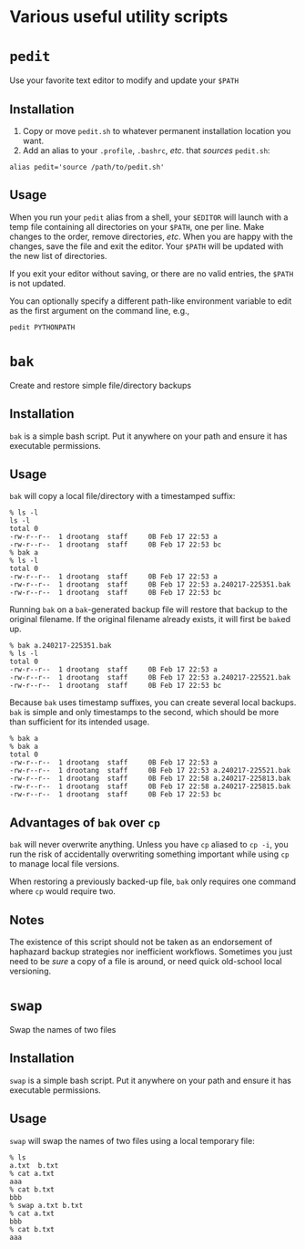 # Various useful utility scripts

# `pedit`
Use your favorite text editor to modify and update your `$PATH`

## Installation

1. Copy or move `pedit.sh` to whatever permanent installation location you want.
2. Add an alias to your `.profile`, `.bashrc`, *etc*. that *sources* `pedit.sh`:

```
alias pedit='source /path/to/pedit.sh'
```

## Usage

When you run your `pedit` alias from a shell, your `$EDITOR` will launch with a
temp file containing all directories on your `$PATH`, one per line. Make changes to the
order, remove directories, *etc*. When you are happy with the changes, save the
file and exit the editor. Your `$PATH` will be updated with the new list of
directories.

If you exit your editor without saving, or there are no valid entries, the
`$PATH` is not updated.

You can optionally specify a different path-like environment variable to edit as the
first argument on the command line, e.g.,

    pedit PYTHONPATH


# `bak`

Create and restore simple file/directory backups

## Installation

`bak` is a simple bash script. Put it anywhere on your path and ensure it has executable permissions.

## Usage

`bak` will copy a local file/directory with a timestamped suffix:

    % ls -l
    ls -l
    total 0
    -rw-r--r--  1 drootang  staff     0B Feb 17 22:53 a
    -rw-r--r--  1 drootang  staff     0B Feb 17 22:53 bc
    % bak a
    % ls -l
    total 0
    -rw-r--r--  1 drootang  staff     0B Feb 17 22:53 a
    -rw-r--r--  1 drootang  staff     0B Feb 17 22:53 a.240217-225351.bak
    -rw-r--r--  1 drootang  staff     0B Feb 17 22:53 bc

Running `bak` on a `bak`-generated backup file will restore that backup to the original filename. If the original filename already exists, it will first be `bak`ed up.

    % bak a.240217-225351.bak
    % ls -l
    total 0
    -rw-r--r--  1 drootang  staff     0B Feb 17 22:53 a
    -rw-r--r--  1 drootang  staff     0B Feb 17 22:53 a.240217-225521.bak
    -rw-r--r--  1 drootang  staff     0B Feb 17 22:53 bc

Because `bak` uses timestamp suffixes, you can create several local backups. `bak` is simple and only timestamps to the second, which should be more than sufficient for its intended usage.

    % bak a
    % bak a
    total 0
    -rw-r--r--  1 drootang  staff     0B Feb 17 22:53 a
    -rw-r--r--  1 drootang  staff     0B Feb 17 22:53 a.240217-225521.bak
    -rw-r--r--  1 drootang  staff     0B Feb 17 22:58 a.240217-225813.bak
    -rw-r--r--  1 drootang  staff     0B Feb 17 22:58 a.240217-225815.bak
    -rw-r--r--  1 drootang  staff     0B Feb 17 22:53 bc

## Advantages of `bak` over `cp`

`bak` will never overwrite anything. Unless you have `cp` aliased to `cp -i`, you run the risk of accidentally overwriting something important while using `cp` to manage local file versions.

When restoring a previously backed-up file, `bak` only requires one command where `cp` would require two.

## Notes

The existence of this script should not be taken as an endorsement of haphazard backup strategies nor inefficient workflows. Sometimes you just need to be *sure* a copy of a file is around, or need quick old-school local versioning.


# `swap`

Swap the names of two files

## Installation

`swap` is a simple bash script. Put it anywhere on your path and ensure it has executable permissions.

## Usage

`swap` will swap the names of two files using a local temporary file:

    % ls
    a.txt  b.txt
    % cat a.txt
    aaa
    % cat b.txt
    bbb
    % swap a.txt b.txt
    % cat a.txt
    bbb
    % cat b.txt
    aaa
